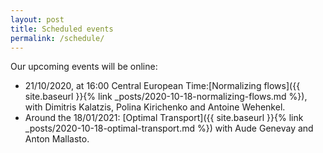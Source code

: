 ```yaml
---
layout: post
title: Scheduled events
permalink: /schedule/
---
```


Our upcoming events will be online:

- 21/10/2020, at 16:00 Central European Time:[Normalizing flows]({{ site.baseurl }}{% link _posts/2020-10-18-normalizing-flows.md %}), with  Dimitris Kalatzis, Polina Kirichenko and Antoine Wehenkel.
- Around the 18/01/2021: [Optimal Transport]({{ site.baseurl }}{% link _posts/2020-10-18-optimal-transport.md %}) with Aude Genevay and Anton Mallasto.
